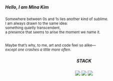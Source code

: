 ##### Hello, I am Mina Kim
<small>

Somewhere between 0s and 1s lies another kind of sublime.<br>I am always drawn to the same idea:<br>something quietly transcendent,<br>a presence that seems to arise the moment we name it.<br><br>

Maybe that’s why, to me, art and code feel so alike—<br>_except one crashes a little more often._
</small>

<div align="center">
  
  ##### STACK

  <img src="https://img.shields.io/badge/C-00599C?style=flat-square&logo=c&logoColor=white"/>
  <img src="https://img.shields.io/badge/C++-00599C?style=flat-square&logo=c%2B%2B&logoColor=white"/>
  <img src="https://img.shields.io/badge/Python-3776AB?style=flat-square&logo=python&logoColor=white"/>

</div>
